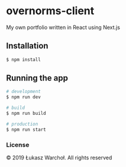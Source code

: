 # overnorms-client

My own portfolio written in React using Next.js

## Installation

```bash
$ npm install
```

## Running the app

```bash
# development
$ npm run dev

# build
$ npm run build

# production
$ npm run start
```

### License

© 2019 Łukasz Warchoł. All rights reserved
